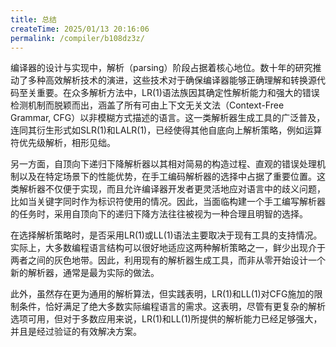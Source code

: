 ```yaml
---
title: 总结
createTime: 2025/01/13 20:16:06
permalink: /compiler/b108dz3z/
---
```


编译器的设计与实现中，解析（parsing）阶段占据着核心地位。数十年的研究推动了多种高效解析技术的演进，这些技术对于确保编译器能够正确理解和转换源代码至关重要。在众多解析方法中，LR(1)语法族因其确定性解析能力和强大的错误检测机制而脱颖而出，涵盖了所有可由上下文无关文法（Context-Free Grammar, CFG）以非模糊方式描述的语言。这一类解析器生成工具的广泛普及，连同其衍生形式如SLR(1)和LALR(1)，已经使得其他自底向上解析策略，例如运算符优先级解析，相形见绌。

另一方面，自顶向下递归下降解析器以其相对简易的构造过程、直观的错误处理机制以及在特定场景下的性能优势，在手工编码解析器的选择中占据了重要位置。这类解析器不仅便于实现，而且允许编译器开发者更灵活地应对语言中的歧义问题，比如当关键字同时作为标识符使用的情况。因此，当面临构建一个手工编写解析器的任务时，采用自顶向下的递归下降方法往往被视为一种合理且明智的选择。

在选择解析策略时，是否采用LR(1)或LL(1)语法主要取决于现有工具的支持情况。实际上，大多数编程语言结构可以很好地适应这两种解析策略之一，鲜少出现介于两者之间的灰色地带。因此，利用现有的解析器生成工具，而非从零开始设计一个新的解析器，通常是最为实际的做法。

此外，虽然存在更为通用的解析算法，但实践表明，LR(1)和LL(1)对CFG施加的限制条件，恰好满足了绝大多数实际编程语言的需求。这表明，尽管有更复杂的解析选项可用，但对于多数应用来说，LR(1)和LL(1)所提供的解析能力已经足够强大，并且是经过验证的有效解决方案。
